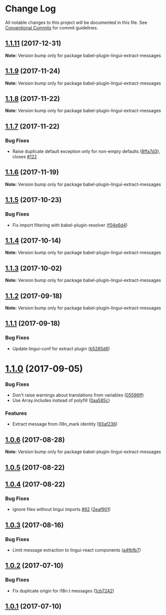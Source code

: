 # Change Log

All notable changes to this project will be documented in this file.
See [Conventional Commits](https://conventionalcommits.org) for commit guidelines.

<a name="1.1.11"></a>
## [1.1.11](https://github.com/lingui/js-lingui/compare/babel-plugin-lingui-extract-messages@1.1.9...babel-plugin-lingui-extract-messages@1.1.11) (2017-12-31)




**Note:** Version bump only for package babel-plugin-lingui-extract-messages

<a name="1.1.9"></a>
## [1.1.9](https://github.com/lingui/js-lingui/compare/babel-plugin-lingui-extract-messages@1.1.8...babel-plugin-lingui-extract-messages@1.1.9) (2017-11-24)




**Note:** Version bump only for package babel-plugin-lingui-extract-messages

<a name="1.1.8"></a>
## [1.1.8](https://github.com/lingui/js-lingui/compare/babel-plugin-lingui-extract-messages@1.1.7...babel-plugin-lingui-extract-messages@1.1.8) (2017-11-22)




**Note:** Version bump only for package babel-plugin-lingui-extract-messages

<a name="1.1.7"></a>
## [1.1.7](https://github.com/lingui/js-lingui/compare/babel-plugin-lingui-extract-messages@1.1.6...babel-plugin-lingui-extract-messages@1.1.7) (2017-11-22)


### Bug Fixes

* Raise duplicate default exception only for non-empty defaults ([8ffa7d3](https://github.com/lingui/js-lingui/commit/8ffa7d3)), closes [#122](https://github.com/lingui/js-lingui/issues/122)




<a name="1.1.6"></a>
## [1.1.6](https://github.com/lingui/js-lingui/compare/babel-plugin-lingui-extract-messages@1.1.5...babel-plugin-lingui-extract-messages@1.1.6) (2017-11-19)




**Note:** Version bump only for package babel-plugin-lingui-extract-messages

<a name="1.1.5"></a>
## [1.1.5](https://github.com/lingui/js-lingui/compare/babel-plugin-lingui-extract-messages@1.1.4...babel-plugin-lingui-extract-messages@1.1.5) (2017-10-23)


### Bug Fixes

* Fix import filtering with babel-plugin-resolver ([f04e6d4](https://github.com/lingui/js-lingui/commit/f04e6d4))




<a name="1.1.4"></a>
## [1.1.4](https://github.com/lingui/js-lingui/compare/babel-plugin-lingui-extract-messages@1.1.3...babel-plugin-lingui-extract-messages@1.1.4) (2017-10-14)




**Note:** Version bump only for package babel-plugin-lingui-extract-messages

<a name="1.1.3"></a>
## [1.1.3](https://github.com/lingui/js-lingui/compare/babel-plugin-lingui-extract-messages@1.1.2...babel-plugin-lingui-extract-messages@1.1.3) (2017-10-02)




**Note:** Version bump only for package babel-plugin-lingui-extract-messages

<a name="1.1.2"></a>
## [1.1.2](https://github.com/lingui/js-lingui/compare/babel-plugin-lingui-extract-messages@1.1.1...babel-plugin-lingui-extract-messages@1.1.2) (2017-09-18)




**Note:** Version bump only for package babel-plugin-lingui-extract-messages

<a name="1.1.1"></a>
## [1.1.1](https://github.com/lingui/js-lingui/compare/babel-plugin-lingui-extract-messages@1.1.0...babel-plugin-lingui-extract-messages@1.1.1) (2017-09-18)


### Bug Fixes

* Update lingui-conf for extract plugin ([b5285d6](https://github.com/lingui/js-lingui/commit/b5285d6))




<a name="1.1.0"></a>
# [1.1.0](https://github.com/lingui/js-lingui/compare/babel-plugin-lingui-extract-messages@1.0.6...babel-plugin-lingui-extract-messages@1.1.0) (2017-09-05)


### Bug Fixes

* Don't raise warnings about translations from variables ([05596ff](https://github.com/lingui/js-lingui/commit/05596ff))
* Use Array.includes instead of polyfill ([0aa585c](https://github.com/lingui/js-lingui/commit/0aa585c))


### Features

* Extract message from i18n_mark identity ([93af236](https://github.com/lingui/js-lingui/commit/93af236))




<a name="1.0.6"></a>
## [1.0.6](https://github.com/lingui/js-lingui/compare/babel-plugin-lingui-extract-messages@1.0.6-0...babel-plugin-lingui-extract-messages@1.0.6) (2017-08-28)




**Note:** Version bump only for package babel-plugin-lingui-extract-messages

<a name="1.0.5"></a>
## [1.0.5](https://github.com/lingui/js-lingui/compare/babel-plugin-lingui-extract-messages@1.0.4...babel-plugin-lingui-extract-messages@1.0.5) (2017-08-22)




<a name="1.0.4"></a>
## [1.0.4](https://github.com/lingui/js-lingui/compare/babel-plugin-lingui-extract-messages@1.0.3...babel-plugin-lingui-extract-messages@1.0.4) (2017-08-22)


### Bug Fixes

* ignore files without lingui imports [#62](https://github.com/lingui/js-lingui/issues/62) ([2eaf901](https://github.com/lingui/js-lingui/commit/2eaf901))




<a name="1.0.3"></a>
## [1.0.3](https://github.com/lingui/js-lingui/compare/babel-plugin-lingui-extract-messages@1.0.2...babel-plugin-lingui-extract-messages@1.0.3) (2017-08-16)


### Bug Fixes

* Limit message extraction to lingui-react components ([a4fbfb7](https://github.com/lingui/js-lingui/commit/a4fbfb7))




<a name="1.0.2"></a>
## [1.0.2](https://github.com/lingui/js-lingui/compare/babel-plugin-lingui-extract-messages@1.0.1...babel-plugin-lingui-extract-messages@1.0.2) (2017-07-10)


### Bug Fixes

* Fix duplicate origin for i18n.t messages ([1cb7242](https://github.com/lingui/js-lingui/commit/1cb7242))




<a name="1.0.1"></a>
## [1.0.1](https://github.com/lingui/js-lingui/compare/babel-plugin-lingui-extract-messages@1.0.0...babel-plugin-lingui-extract-messages@1.0.1) (2017-07-10)
